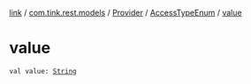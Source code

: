 [link](../../../index.md) / [com.tink.rest.models](../../index.md) / [Provider](../index.md) / [AccessTypeEnum](index.md) / [value](./value.md)

# value

`val value: `[`String`](https://kotlinlang.org/api/latest/jvm/stdlib/kotlin/-string/index.html)